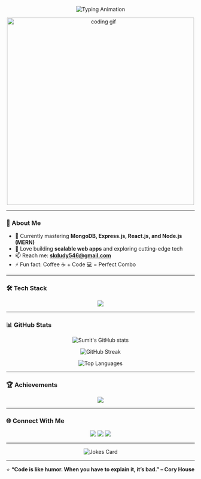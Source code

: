 <!-- 💫 Animated GitHub Profile README – Sumit Kumar -->
<p align="center">
  <img src="https://readme-typing-svg.demolab.com?font=Fira+Code&size=28&duration=2500&pause=1000&color=36BCF7&center=true&vCenter=true&width=500&lines=Frontend+Developer+💻;Backend+Developer+🛠️;Full+Stack+Developer+🚀" alt="Typing Animation" />
</p>


<p align="center">
  <img src="https://camo.githubusercontent.com/2366b34bb903c09617990fb5fff4622f3e941349e846ddb7e73df872a9d21233/68747470733a2f2f63646e2e6472696262626c652e636f6d2f75736572732f3733303730332f73637265656e73686f74732f363538313234332f6176656e746f2e676966" alt="coding gif" width="500"/>
</p>

---

### 🚀 About Me  
- 🌱 Currently mastering **MongoDB, Express.js, React.js, and Node.js (MERN)**  
- 🧠 Love building **scalable web apps** and exploring cutting-edge tech  
- 📫 Reach me: **skdudy546@gmail.com**  
- ⚡ Fun fact: Coffee ☕ + Code 💻 = Perfect Combo  

---

### 🛠️ Tech Stack

<p align="center">
  <img src="https://skillicons.dev/icons?i=html,css,js,react,nodejs,express,mongodb,cpp,java,bootstrap,tailwind,redux,postman,figma,mysql,git,github,vscode" />
</p>

---

### 📊 GitHub Stats

<p align="center">
  <img src="https://github-readme-stats.vercel.app/api?username=sumitkumar-2004&show_icons=true&theme=tokyonight" alt="Sumit's GitHub stats" />
</p>

<p align="center">
  <img src="https://streak-stats.demolab.com?user=sumitkumar-2004&theme=tokyonight" alt="GitHub Streak" />
</p>

<p align="center">
  <img src="https://github-readme-stats.vercel.app/api/top-langs/?username=sumitkumar-2004&layout=compact&theme=tokyonight" alt="Top Languages" />
</p>

---

### 🏆 Achievements

<p align="center">
  <img src="https://github-profile-trophy.vercel.app/?username=sumitkumar-2004&theme=tokyonight&no-frame=true&row=1&column=7" />
</p>

---

### 🌐 Connect With Me

<p align="center">
  <a href="mailto:skdudy546@gmail.com"><img src="https://img.shields.io/badge/Gmail-D14836?style=for-the-badge&logo=gmail&logoColor=white" /></a>
  <a href="https://instagram.com/s.kumar.2580"><img src="https://img.shields.io/badge/Instagram-E4405F?style=for-the-badge&logo=instagram&logoColor=white" /></a>
  <a href="https://linkedin.com/in/YOUR-LINKEDIN"><img src="https://img.shields.io/badge/LinkedIn-0077B5?style=for-the-badge&logo=linkedin&logoColor=white" /></a>
</p>

---

<p align="center">
  <img src="https://readme-jokes.vercel.app/api?theme=tokyonight" alt="Jokes Card" />
</p>

---

⭐ **“Code is like humor. When you have to explain it, it’s bad.” – Cory House**
